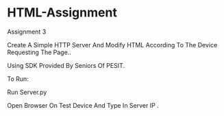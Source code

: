 HTML-Assignment
===============

Assignment 3 


Create A Simple HTTP Server And Modify HTML According To The Device Requesting The Page..



Using SDK Provided By Seniors Of PESIT.

To Run:

Run Server.py 

Open Browser On Test Device And Type In Server IP .
